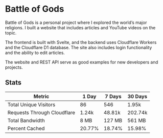 # Battle of Gods

Battle of Gods is a personal project where I explored the world’s major religions. I built a website that includes articles and YouTube videos on the topic.

The frontend is built with Svelte, and the backend uses Cloudflare Workers and the Cloudflare D1 database. The site also includes login functionality and the ability to edit articles.

The website and REST API serve as good examples for new developers and projects.

## Stats

| Metric | 1 Day | 7 Days | 30 Days |
| --- | --- | --- | --- |
Total Unique Visitors | 86 | 546 | 1.95k
Requests Through Cloudflare | 1.24k | 48.81k | 202.74k
Total Bandwidth | 8 MB | 127 MB | 561 MB
Percent Cached | 20.77% | 18.74% | 15.98%